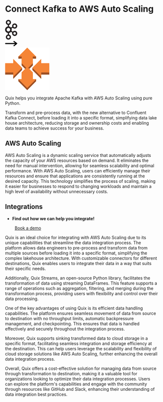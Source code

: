# Connect Kafka to AWS Auto Scaling

<div class="connect-images cards blog-grid-card" markdown>
<div>
<img src="../images/kafka_logo.png" width="40px" />
</div>
<div>
<img src="../images/arrow.svg" width="40px" />
</div>
<div>
<img src="./images/aws-auto-scaling_1.jpg" />
</div>
</div>

Quix helps you integrate Apache Kafka with AWS Auto Scaling using pure Python.

Transform and pre-process data, with the new alternative to Confluent Kafka Connect, before loading it into a specific format, simplifying data lake house architecture, reducing storage and ownership costs and enabling data teams to achieve success for your business.

## AWS Auto Scaling

AWS Auto Scaling is a dynamic scaling service that automatically adjusts the capacity of your AWS resources based on demand. It eliminates the need for manual intervention, allowing for seamless scalability and optimal performance. With AWS Auto Scaling, users can efficiently manage their resources and ensure that applications are consistently running at the desired capacity. This technology simplifies the process of scaling, making it easier for businesses to respond to changing workloads and maintain a high level of availability without unnecessary costs.

## Integrations

<div class="grid cards" markdown>

- __Find out how we can help you integrate!__

    <a class="md-button md-button--primary" href="https://share.hsforms.com/1iW0TmZzKQMChk0lxd_tGiw4yjw2?__hstc=175542013.2303933fbd746c0ac86d9ccbe9bc9100.1728383268831.1729603416735.1729620918855.31&__hssc=175542013.1.1729620918855&__hsfp=2132701734" target="_blank" style="margin:.5rem;">Book a demo</a>

</div>


Quix is an ideal choice for integrating with AWS Auto Scaling due to its unique capabilities that streamline the data integration process. The platform allows data engineers to pre-process and transform data from multiple sources before loading it into a specific format, simplifying the complex lakehouse architecture. With customizable connectors for different destinations, Quix enables users to integrate their data in a way that suits their specific needs.

Additionally, Quix Streams, an open-source Python library, facilitates the transformation of data using streaming DataFrames. This feature supports a range of operations such as aggregation, filtering, and merging during the transformation process, providing users with flexibility and control over their data processing.

One of the key advantages of using Quix is its efficient data handling capabilities. The platform ensures seamless movement of data from source to destination with no throughput limits, automatic backpressure management, and checkpointing. This ensures that data is handled effectively and securely throughout the integration process.

Moreover, Quix supports sinking transformed data to cloud storage in a specific format, facilitating seamless integration and storage efficiency at the destination. This can help users leverage the scalability and flexibility of cloud storage solutions like AWS Auto Scaling, further enhancing the overall data integration process.

Overall, Quix offers a cost-effective solution for managing data from source through transformation to destination, making it a valuable tool for organizations looking to optimize their data integration processes. Users can explore the platform's capabilities and engage with the community through resources like GitHub and Slack, enhancing their understanding of data integration best practices.

